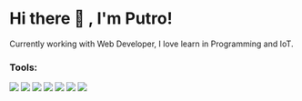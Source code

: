 # Hi there 👋 , I'm Putro!
Currently working with Web Developer, I love learn in Programming and IoT.  

### Tools:
<p>
    <img src="https://img.shields.io/badge/|-Windows-blue?&logo=windows" />
    <img src="https://img.shields.io/badge/|-PHP-blue?&logo=PHP" />
    <img src="https://img.shields.io/badge/|-Javascript-blue?&logo=javascript" />
    <img src="https://img.shields.io/badge/|-CodeIgniter-blue?&logo=codeigniter" />
    <img src="https://img.shields.io/badge/|-Laravel-blue?&logo=laravel" />
    <img src="https://img.shields.io/badge/|-React-blue?&logo=react" />
    <img src="https://img.shields.io/badge/|-VS Code-blue?&logo=visual%20studio%20code&logoColor=blue" />
</p>

<!--
**bagusfe/bagusfe** is a ✨ _special_ ✨ repository because its `README.md` (this file) appears on your GitHub profile.

Here are some ideas to get you started:

- 🔭 I’m currently working on ...
- 🌱 I’m currently learning ...
- 👯 I’m looking to collaborate on ...
- 🤔 I’m looking for help with ...
- 💬 Ask me about ...
- 📫 How to reach me: ...
- 😄 Pronouns: ...
- ⚡ Fun fact: ...
-->
